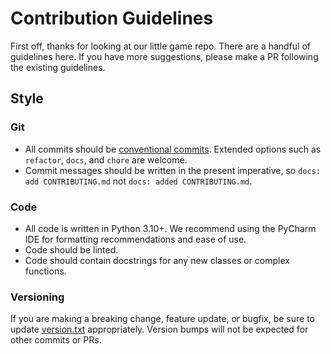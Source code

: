 # Contribution Guidelines
First off, thanks for looking at our little game repo. There are a handful of guidelines here. If you have more suggestions, please make a PR following the existing guidelines.
## Style
### Git
* All commits should be [conventional commits](https://www.conventionalcommits.org/en/v1.0.0/). Extended options such as `refactor`, `docs`, and `chore` are welcome.
* Commit messages should be written in the present imperative, so `docs: add CONTRIBUTING.md` not `docs: added CONTRIBUTING.md`.
### Code
* All code is written in Python 3.10+. We recommend using the PyCharm IDE for formatting recommendations and ease of use.
* Code should be linted.
* Code should contain docstrings for any new classes or complex functions.
### Versioning
If you are making a breaking change, feature update, or bugfix, be sure to update [version.txt](https://github.com/thepolytheist/goblin-commander/blob/main/version.txt) appropriately. Version bumps will not be expected for other commits or PRs.